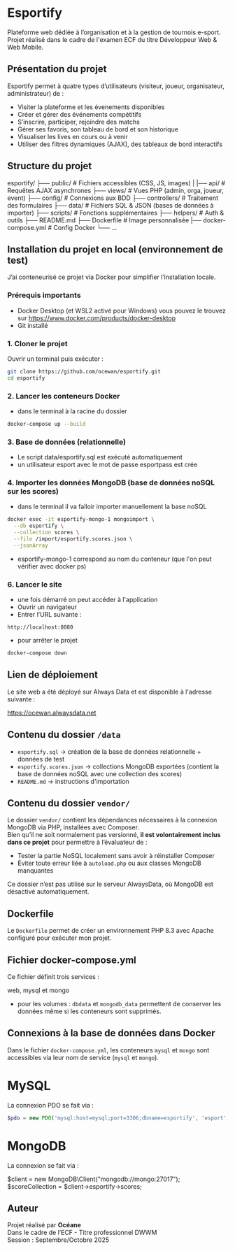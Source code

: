 # Esportify

Plateforme web dédiée à l’organisation et à la gestion de tournois e-sport.  
Projet réalisé dans le cadre de l'examen ECF du titre Développeur Web & Web Mobile.

## Présentation du projet

Esportify permet à quatre types d’utilisateurs (visiteur, joueur, organisateur, administrateur) de :

- Visiter la plateforme et les évenements disponibles
- Créer et gérer des événements compétitifs
- S’inscrire, participer, rejoindre des matchs
- Gérer ses favoris, son tableau de bord et son historique
- Visualiser les lives en cours ou à venir
- Utiliser des filtres dynamiques (AJAX), des tableaux de bord interactifs

## Structure du projet

esportify/
├── public/ # Fichiers accessibles (CSS, JS, images)
| |── api/ # Requêtes AJAX asynchrones
├── views/ # Vues PHP (admin, orga, joueur, event)
├── config/ # Connexions aux BDD
├── controllers/ # Traitement des formulaires
├── data/ # Fichiers SQL & JSON (bases de données à importer)
├── scripts/ # Fonctions supplémentaires
├── helpers/ # Auth & outils
├── README.md
├── Dockerfile # Image personnalisée
|── docker-compose.yml # Config Docker
└── ...

## Installation du projet en local (environnement de test)

J’ai conteneurisé ce projet via Docker pour simplifier l’installation locale.

### Prérequis importants

- Docker Desktop (et WSL2 activé pour Windows)
  vous pouvez le trouvez sur https://www.docker.com/products/docker-desktop
- Git installé

### 1. Cloner le projet

Ouvrir un terminal puis exécuter :

```bash
git clone https://github.com/ocewan/esportify.git
cd esportify
```

### 2. Lancer les conteneurs Docker

- dans le terminal à la racine du dossier

```bash
docker-compose up --build
```

### 3. Base de données (relationnelle)

- Le script data/esportify.sql est exécuté automatiquement
- un utilisateur esport avec le mot de passe esportpass est crée

### 4. Importer les données MongoDB (base de données noSQL sur les scores)

- dans le terminal il va falloir importer manuellement la base noSQL

```bash
docker exec -it esportify-mongo-1 mongoimport \
  --db esportify \
  --collection scores \
  --file /import/esportify.scores.json \
  --jsonArray
```

- esportify-mongo-1 correspond au nom du conteneur (que l'on peut vérifier avec docker ps)

### 6. Lancer le site

- une fois démarré on peut accéder à l'application
- Ouvrir un navigateur
- Entrer l’URL suivante :

```
http://localhost:8080

```

- pour arrêter le projet

```bash
docker-compose down
```

## Lien de déploiement

Le site web a été déployé sur Always Data et est disponible à l'adresse suivante :

https://ocewan.alwaysdata.net

## Contenu du dossier `/data`

- `esportify.sql` → création de la base de données relationnelle + données de test
- `esportify.scores.json` → collections MongoDB exportées (contient la base de données noSQL avec une collection des scores)
- `README.md` → instructions d'importation

## Contenu du dossier `vendor/`

Le dossier `vendor/` contient les dépendances nécessaires à la connexion MongoDB via PHP, installées avec Composer.  
Bien qu’il ne soit normalement pas versionné, **il est volontairement inclus dans ce projet** pour permettre à l’évaluateur de :

- Tester la partie NoSQL localement sans avoir à réinstaller Composer
- Éviter toute erreur liée à `autoload.php` ou aux classes MongoDB manquantes

Ce dossier n’est pas utilisé sur le serveur AlwaysData, où MongoDB est désactivé automatiquement.

## Dockerfile

Le `Dockerfile` permet de créer un environnement PHP 8.3 avec Apache configuré pour exécuter mon projet.

## Fichier docker-compose.yml

Ce fichier définit trois services :

web, mysql et mongo

- pour les volumes : `dbdata` et `mongodb_data` permettent de conserver les données même si les conteneurs sont supprimés.

## Connexions à la base de données dans Docker

Dans le fichier `docker-compose.yml`, les conteneurs `mysql` et `mongo` sont accessibles via leur nom de service (`mysql` et `mongo`).

# MySQL

La connexion PDO se fait via :

```php
$pdo = new PDO('mysql:host=mysql;port=3306;dbname=esportify', 'esport', 'esportpass');
```

# MongoDB

La connexion se fait via :

$client = new MongoDB\Client("mongodb://mongo:27017");
$scoreCollection = $client->esportify->scores;

## Auteur

Projet réalisé par **Océane**  
Dans le cadre de l’ECF - Titre professionnel DWWM  
Session : Septembre/Octobre 2025
